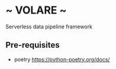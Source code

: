 # ~ VOLARE ~
Serverless data pipeline framework


## Pre-requisites
- poetry https://python-poetry.org/docs/